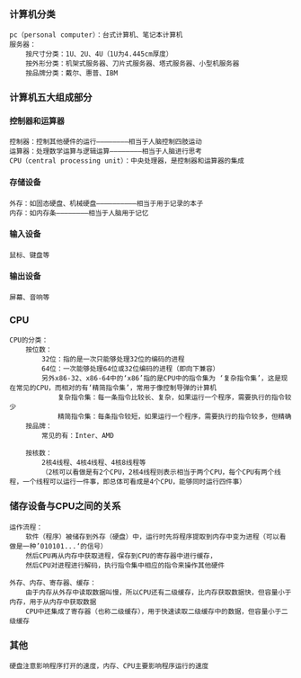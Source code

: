 ### 计算机分类
    pc（personal computer）：台式计算机、笔记本计算机
    服务器：
        按尺寸分类：1U、2U、4U（1U为4.445cm厚度）
        按外形分类：机架式服务器、刀片式服务器、塔式服务器、小型机服务器
        按品牌分类：戴尔、惠普、IBM

### 计算机五大组成部分
#### 控制器和运算器
    控制器：控制其他硬件的运行————————相当于人脑控制四肢运动
    运算器：处理数学运算与逻辑运算————————相当于人脑进行思考
    CPU（central processing unit）：中央处理器，是控制器和运算器的集成

#### 存储设备
    外存：如固态硬盘、机械硬盘——————————相当于用于记录的本子
    内存：如内存条————————相当于人脑用于记忆

#### 输入设备
    鼠标、键盘等

#### 输出设备
    屏幕、音响等


### CPU
    CPU的分类：
        按位数：
            32位：指的是一次只能够处理32位的编码的进程
            64位：一次能够处理64位或32位编码的进程（即向下兼容）
            另外x86-32、x86-64中的‘x86’指的是CPU中的指令集为 ‘复杂指令集’，这是现在常见的CPU，而相对的有‘精简指令集’，常用于像控制导弹的计算机
                复杂指令集：每一条指令比较长、复杂，如果运行一个程序，需要执行的指令较少
                精简指令集：每条指令较短，如果运行一个程序，需要执行的指令较多，但精确
        按品牌：
            常见的有：Inter、AMD

        按核数：
            2核4线程、4核4线程、4核8线程等
            （2核可以看做是有2个CPU，2核4线程则表示相当于两个CPU，每个CPU有两个线程，一个线程可以运行一件事，即总体可看成是4个CPU，能够同时运行四件事）

### 储存设备与CPU之间的关系
    运作流程：
        软件（程序）被储存到外存（硬盘）中，运行时先将程序提取到内存中变为进程（可以看做是一种’010101...‘的信号）
        然后CPU再从内存中获取进程，保存到CPU的寄存器中进行缓存，
        然后CPU对进程进行解码，执行指令集中相应的指令来操作其他硬件

    外存、内存、寄存器、缓存：
        由于内存从外存中读取数据叫慢，所以CPU还有二级缓存，比内存获取数据快，但容量小于内存，用于从内存中获取数据
        CPU中还集成了寄存器（也称二级缓存），用于快速读取二级缓存中的数据，但容量小于二级缓存

### 其他
    硬盘注意影响程序打开的速度，内存、CPU主要影响程序运行的速度
